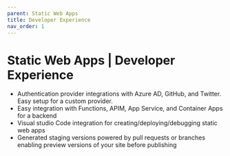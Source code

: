 ```yaml
---
parent: Static Web Apps
title: Developer Experience
nav_order: 1
---
```

# Static Web Apps | Developer Experience
* Authentication provider integrations with Azure AD, GitHub, and Twitter. Easy setup for a custom provider.
* Easy integration with Functions, APIM, App Service, and Container Apps for a backend
* Visual studio Code integration for creating/deploying/debugging static web apps
* Generated staging versions powered by pull requests or branches enabling preview versions of your site before publishing
